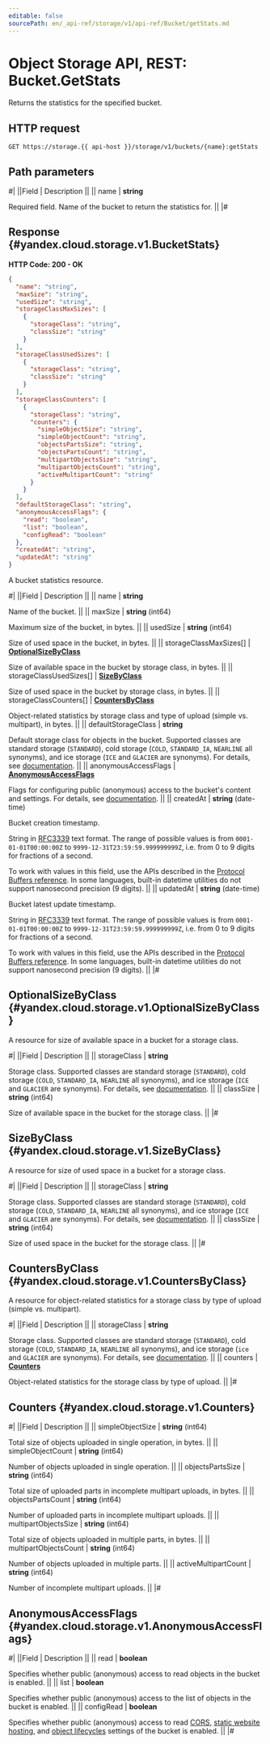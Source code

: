 ```yaml
---
editable: false
sourcePath: en/_api-ref/storage/v1/api-ref/Bucket/getStats.md
---
```


# Object Storage API, REST: Bucket.GetStats

Returns the statistics for the specified bucket.

## HTTP request

```
GET https://storage.{{ api-host }}/storage/v1/buckets/{name}:getStats
```

## Path parameters

#|
||Field | Description ||
|| name | **string**

Required field. Name of the bucket to return the statistics for. ||
|#

## Response {#yandex.cloud.storage.v1.BucketStats}

**HTTP Code: 200 - OK**

```json
{
  "name": "string",
  "maxSize": "string",
  "usedSize": "string",
  "storageClassMaxSizes": [
    {
      "storageClass": "string",
      "classSize": "string"
    }
  ],
  "storageClassUsedSizes": [
    {
      "storageClass": "string",
      "classSize": "string"
    }
  ],
  "storageClassCounters": [
    {
      "storageClass": "string",
      "counters": {
        "simpleObjectSize": "string",
        "simpleObjectCount": "string",
        "objectsPartsSize": "string",
        "objectsPartsCount": "string",
        "multipartObjectsSize": "string",
        "multipartObjectsCount": "string",
        "activeMultipartCount": "string"
      }
    }
  ],
  "defaultStorageClass": "string",
  "anonymousAccessFlags": {
    "read": "boolean",
    "list": "boolean",
    "configRead": "boolean"
  },
  "createdAt": "string",
  "updatedAt": "string"
}
```

A bucket statistics resource.

#|
||Field | Description ||
|| name | **string**

Name of the bucket. ||
|| maxSize | **string** (int64)

Maximum size of the bucket, in bytes. ||
|| usedSize | **string** (int64)

Size of used space in the bucket, in bytes. ||
|| storageClassMaxSizes[] | **[OptionalSizeByClass](#yandex.cloud.storage.v1.OptionalSizeByClass)**

Size of available space in the bucket by storage class, in bytes. ||
|| storageClassUsedSizes[] | **[SizeByClass](#yandex.cloud.storage.v1.SizeByClass)**

Size of used space in the bucket by storage class, in bytes. ||
|| storageClassCounters[] | **[CountersByClass](#yandex.cloud.storage.v1.CountersByClass)**

Object-related statistics by storage class and type of upload (simple vs. multipart), in bytes. ||
|| defaultStorageClass | **string**

Default storage class for objects in the bucket. Supported classes are standard storage (`STANDARD`), cold storage
(`COLD`, `STANDARD_IA`, `NEARLINE` all synonyms), and ice storage (`ICE` and `GLACIER` are synonyms).
For details, see [documentation](/docs/storage/concepts/storage-class). ||
|| anonymousAccessFlags | **[AnonymousAccessFlags](#yandex.cloud.storage.v1.AnonymousAccessFlags)**

Flags for configuring public (anonymous) access to the bucket's content and settings.
For details, see [documentation](/docs/storage/concepts/bucket#bucket-access). ||
|| createdAt | **string** (date-time)

Bucket creation timestamp.

String in [RFC3339](https://www.ietf.org/rfc/rfc3339.txt) text format. The range of possible values is from
`0001-01-01T00:00:00Z` to `9999-12-31T23:59:59.999999999Z`, i.e. from 0 to 9 digits for fractions of a second.

To work with values in this field, use the APIs described in the
[Protocol Buffers reference](https://developers.google.com/protocol-buffers/docs/reference/overview).
In some languages, built-in datetime utilities do not support nanosecond precision (9 digits). ||
|| updatedAt | **string** (date-time)

Bucket latest update timestamp.

String in [RFC3339](https://www.ietf.org/rfc/rfc3339.txt) text format. The range of possible values is from
`0001-01-01T00:00:00Z` to `9999-12-31T23:59:59.999999999Z`, i.e. from 0 to 9 digits for fractions of a second.

To work with values in this field, use the APIs described in the
[Protocol Buffers reference](https://developers.google.com/protocol-buffers/docs/reference/overview).
In some languages, built-in datetime utilities do not support nanosecond precision (9 digits). ||
|#

## OptionalSizeByClass {#yandex.cloud.storage.v1.OptionalSizeByClass}

A resource for size of available space in a bucket for a storage class.

#|
||Field | Description ||
|| storageClass | **string**

Storage class. Supported classes are standard storage (`STANDARD`), cold storage (`COLD`, `STANDARD_IA`, `NEARLINE`
all synonyms), and ice storage (`ICE` and `GLACIER` are synonyms).
For details, see [documentation](/docs/storage/concepts/storage-class). ||
|| classSize | **string** (int64)

Size of available space in the bucket for the storage class. ||
|#

## SizeByClass {#yandex.cloud.storage.v1.SizeByClass}

A resource for size of used space in a bucket for a storage class.

#|
||Field | Description ||
|| storageClass | **string**

Storage class. Supported classes are standard storage (`STANDARD`), cold storage (`COLD`, `STANDARD_IA`, `NEARLINE`
all synonyms), and ice storage (`ICE` and `GLACIER` are synonyms).
For details, see [documentation](/docs/storage/concepts/storage-class). ||
|| classSize | **string** (int64)

Size of used space in the bucket for the storage class. ||
|#

## CountersByClass {#yandex.cloud.storage.v1.CountersByClass}

A resource for object-related statistics for a storage class by type of upload (simple vs. multipart).

#|
||Field | Description ||
|| storageClass | **string**

Storage class. Supported classes are standard storage (`STANDARD`), cold storage (`COLD`, `STANDARD_IA`, `NEARLINE`
all synonyms), and ice storage (`ice` and `GLACIER` are synonyms).
For details, see [documentation](/docs/storage/concepts/storage-class). ||
|| counters | **[Counters](#yandex.cloud.storage.v1.Counters)**

Object-related statistics for the storage class by type of upload. ||
|#

## Counters {#yandex.cloud.storage.v1.Counters}

#|
||Field | Description ||
|| simpleObjectSize | **string** (int64)

Total size of objects uploaded in single operation, in bytes. ||
|| simpleObjectCount | **string** (int64)

Number of objects uploaded in single operation. ||
|| objectsPartsSize | **string** (int64)

Total size of uploaded parts in incomplete multipart uploads, in bytes. ||
|| objectsPartsCount | **string** (int64)

Number of uploaded parts in incomplete multipart uploads. ||
|| multipartObjectsSize | **string** (int64)

Total size of objects uploaded in multiple parts, in bytes. ||
|| multipartObjectsCount | **string** (int64)

Number of objects uploaded in multiple parts. ||
|| activeMultipartCount | **string** (int64)

Number of incomplete multipart uploads. ||
|#

## AnonymousAccessFlags {#yandex.cloud.storage.v1.AnonymousAccessFlags}

#|
||Field | Description ||
|| read | **boolean**

Specifies whether public (anonymous) access to read objects in the bucket is enabled. ||
|| list | **boolean**

Specifies whether public (anonymous) access to the list of objects in the bucket is enabled. ||
|| configRead | **boolean**

Specifies whether public (anonymous) access to read [CORS](/docs/storage/concepts/cors),
[static website hosting](/docs/storage/concepts/hosting), and
[object lifecycles](/docs/storage/concepts/lifecycles) settings of the bucket is enabled. ||
|#
